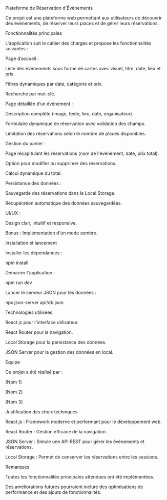 Plateforme de Réservation d'Événements

Ce projet est une plateforme web permettant aux utilisateurs de découvrir des événements, de réserver leurs places et de gérer leurs réservations.

Fonctionnalités principales

L'application suit le cahier des charges et propose les fonctionnalités suivantes :

Page d’accueil :

Liste des événements sous forme de cartes avec visuel, titre, date, lieu et prix.

Filtres dynamiques par date, catégorie et prix.

Recherche par mot-clé.

Page détaillée d’un événement :

Description complète (image, texte, lieu, date, organisateur).

Formulaire dynamique de réservation avec validation des champs.

Limitation des réservations selon le nombre de places disponibles.

Gestion du panier :

Page récapitulant les réservations (nom de l'événement, date, prix total).

Option pour modifier ou supprimer des réservations.

Calcul dynamique du total.

Persistance des données :

Sauvegarde des réservations dans le Local Storage.

Récupération automatique des données sauvegardées.

UI/UX :

Design clair, intuitif et responsive.

Bonus : Implémentation d'un mode sombre.

Installation et lancement

Installer les dépendances :

npm install

Démarrer l'application :

npm run dev

Lancer le serveur JSON pour les données :

npx json-server api/db.json

Technologies utilisées

React.js pour l'interface utilisateur.

React Router pour la navigation.

Local Storage pour la persistance des données.

JSON Server pour la gestion des données en local.

Équipe

Ce projet a été réalisé par :

[Nom 1]

[Nom 2]

[Nom 3]

Justification des choix techniques

React.js : Framework moderne et performant pour le développement web.

React Router : Gestion efficace de la navigation.

JSON Server : Simule une API REST pour gérer les événements et réservations.

Local Storage : Permet de conserver les réservations entre les sessions.

Remarques

Toutes les fonctionnalités principales attendues ont été implémentées.

Des améliorations futures pourraient inclure des optimisations de performance et des ajouts de fonctionnalités.

